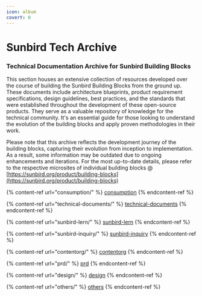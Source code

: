 ```yaml
---
icon: album
coverY: 0
---
```


# Sunbird Tech Archive



### Technical Documentation Archive for Sunbird Building Blocks

This section houses an extensive collection of resources developed over the course of building the Sunbird Building Blocks from the ground up. These documents include architecture blueprints, product requirement specifications, design guidelines, best practices, and the standards that were established throughout the development of these open-source products. They serve as a valuable repository of knowledge for the technical community. It's an essential guide for those looking to understand the evolution of the building blocks and apply proven methodologies in their work.

Please note that this archive reflects the development journey of the building blocks, capturing their evolution from inception to implementation. As a result, some information may be outdated due to ongoing enhancements and iterations. For the most up-to-date details, please refer to the respective microsites of individual building blocks @ [https://sunbird.org/product/building-blocks](https://sunbird.org/product/building-blocks)

&#x20;

{% content-ref url="consumption/" %}
[consumption](consumption/)
{% endcontent-ref %}

{% content-ref url="technical-documents/" %}
[technical-documents](technical-documents/)
{% endcontent-ref %}

{% content-ref url="sunbird-lern/" %}
[sunbird-lern](sunbird-lern/)
{% endcontent-ref %}

{% content-ref url="sunbird-inquiry/" %}
[sunbird-inquiry](sunbird-inquiry/)
{% endcontent-ref %}

{% content-ref url="contentorg/" %}
[contentorg](contentorg/)
{% endcontent-ref %}

{% content-ref url="prd/" %}
[prd](prd/)
{% endcontent-ref %}

{% content-ref url="design/" %}
[design](design/)
{% endcontent-ref %}

{% content-ref url="others/" %}
[others](others/)
{% endcontent-ref %}
